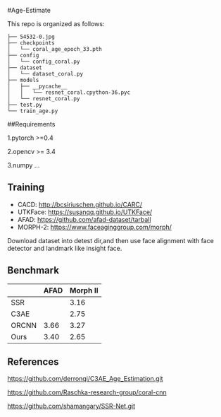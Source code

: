#Age-Estimate

This repo is organized as follows:

```shell
├── 54532-0.jpg
├── checkpoints
│   └── coral_age_epoch_33.pth
├── config
│   └── config_coral.py
├── dataset
│   └── dataset_coral.py
├── models
│   ├── __pycache__
│   │   └── resnet_coral.cpython-36.pyc
│   └── resnet_coral.py
├── test.py
└── train_age.py
```

##Requirements

1.pytorch >=0.4

2.opencv >= 3.4

3.numpy ...

## Training

- CACD: http://bcsiriuschen.github.io/CARC/
- UTKFace: https://susanqq.github.io/UTKFace/
- AFAD: https://github.com/afad-dataset/tarball
- MORPH-2: https://www.faceaginggroup.com/morph/

Download dataset into detest dir,and then use face alignment with face detector and landmark like insight face.

## Benchmark

|       | AFAD | Morph II |
| ----- | ---- | -------- |
| SSR   |      | 3.16     |
| C3AE  |      | 2.75     |
| ORCNN | 3.66 | 3.27     |
| Ours  | 3.40 | 2.65     |

## References

https://github.com/derronqi/C3AE_Age_Estimation.git

https://github.com/Raschka-research-group/coral-cnn

https://github.com/shamangary/SSR-Net.git


